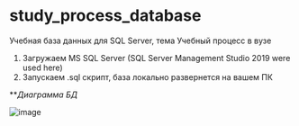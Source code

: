 # study_process_database
Учебная база данных для SQL Server, тема Учебный процесс в вузе 

1) Загружаем MS SQL Server (SQL Server Management Studio 2019 were used here)
2) Запускаем .sql скрипт, база локально развернется на вашем ПК

***Диаграмма БД*

![image](https://user-images.githubusercontent.com/89765480/147278099-dae491db-20de-4048-97a0-25ef682f3dfe.png)




